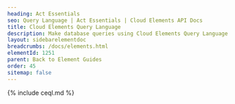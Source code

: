 ```yaml
---
heading: Act Essentials
seo: Query Language | Act Essentials | Cloud Elements API Docs
title: Cloud Elements Query Language
description: Make database queries using Cloud Elements Query Language.
layout: sidebarelementdoc
breadcrumbs: /docs/elements.html
elementId: 1251
parent: Back to Element Guides
order: 45
sitemap: false
---
```


{% include ceql.md %}
